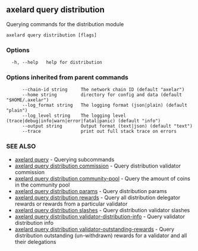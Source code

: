 ## axelard query distribution

Querying commands for the distribution module

```
axelard query distribution [flags]
```

### Options

```
  -h, --help   help for distribution
```

### Options inherited from parent commands

```
      --chain-id string     The network chain ID (default "axelar")
      --home string         directory for config and data (default "$HOME/.axelar")
      --log_format string   The logging format (json|plain) (default "plain")
      --log_level string    The logging level (trace|debug|info|warn|error|fatal|panic) (default "info")
      --output string       Output format (text|json) (default "text")
      --trace               print out full stack trace on errors
```

### SEE ALSO

- [axelard query](axelard_query.md) - Querying subcommands
- [axelard query distribution commission](axelard_query_distribution_commission.md) - Query distribution validator commission
- [axelard query distribution community-pool](axelard_query_distribution_community-pool.md) - Query the amount of coins in the community pool
- [axelard query distribution params](axelard_query_distribution_params.md) - Query distribution params
- [axelard query distribution rewards](axelard_query_distribution_rewards.md) - Query all distribution delegator rewards or rewards from a particular validator
- [axelard query distribution slashes](axelard_query_distribution_slashes.md) - Query distribution validator slashes
- [axelard query distribution validator-distribution-info](axelard_query_distribution_validator-distribution-info.md) - Query validator distribution info
- [axelard query distribution validator-outstanding-rewards](axelard_query_distribution_validator-outstanding-rewards.md) - Query distribution outstanding (un-withdrawn) rewards for a validator and all their delegations
